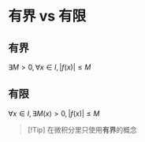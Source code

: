 # 有界 vs 有限
## 有界
$\exists M>0, \forall x \in I, \left|{f(x)}\right| \le M$
## 有限
$\forall x \in I, \exists M(x)> 0, \left|{f(x)}\right| \le M$

> [!Tip] 在微积分里只使用**有界**的概念

